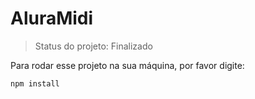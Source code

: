 <h1>AluraMidi</h1>

> Status do projeto: Finalizado

Para rodar esse projeto na sua máquina, por favor digite:

```
npm install
```
